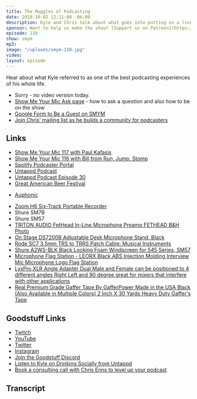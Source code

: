 ```yaml
---
title: The Muggles of Podcasting
date: 2018-10-02 12:11:00 -06:00
description: Kyle and Chris talk about what goes into putting on a live podcast recording - tips, gear advice, and how it feels to record live from a conference.
sponsor: Want to help us make the show? [Support us on Patreon](https://www.patreon.com/goodstuff)
episode: 118
show: smym
mp3:
image: "/uploads/smym-118.jpg"
video:
layout: episode
---
```


Hear about what Kyle referred to as one of the best podcasting experiences of his whole life.

* Sorry - no video version today.
* [Show Me Your Mic Ask page](https://goodstuff.fm/smym/ask/) - how to ask a question and also how to be on the show
* [Google Form to Be a Guest on SMYM](https://goo.gl/forms/XOY0qorCG5BETif23)
* [Join Chris’ mailing list as he builds a community for podcasters](https://mailchi.mp/ad73a5bdfab5/podcasting)

## Links

- [Show Me Your Mic 117 with Paul Kafasis](https://goodstuff.fm/smym/117)
- [Show Me Your Mic 116 with Bill from Run, Jump, Stomp](https://goodstuff.fm/smym/116)
- [Spotify Podcaster Portal](https://podcasters.spotify.com/)
- [Untappd Podcast](https://podcast.untappd.com/)
- [Untappd Podcast Episode 30](https://podcast.untappd.com/30)
- [Great American Beer Festival](https://www.greatamericanbeerfestival.com/)
* [Auphonic](https://auphonic.com)
- [Zoom H6 Six-Track Portable Recorder](https://www.amazon.com/Zoom-H6-Six-Track-Portable-Recorder/dp/B00DFU9BRK/ref=sr_1_2?s=musical-instruments&ie=UTF8&qid=1538511772&sr=1-2&keywords=zoom+h6)
- Shure SM7B
- Shure SM57
- [TRITON AUDIO FetHead In-Line Microphone Preamp FETHEAD B&H Photo](https://www.bhphotovideo.com/c/product/1245015-REG/triton_audio_fethead_in_line_microphone_preamp.html)
- [On Stage DS7200B Adjustable Desk Microphone Stand, Black](https://www.amazon.com/gp/product/B0002M3OVI/ref=oh_aui_detailpage_o00_s00?ie=UTF8&psc=1)
- [Rode SC7 3.5mm TRS to TRRS Patch Cable: Musical Instruments](https://www.amazon.com/gp/product/B00L6C8T22/ref=oh_aui_detailpage_o00_s02?ie=UTF8&psc=1)
- [Shure A2WS-BLK Black Locking Foam Windscreen for 545 Series, SM57](https://www.amazon.com/gp/product/B0002NIP98/ref=oh_aui_detailpage_o02_s00?ie=UTF8&psc=1)
- [Microphone Flag Station - LEORX Black ABS Injection Molding Interview Mic Microphone Logo Flag Station](https://www.amazon.com/gp/product/B00UL2YRZ6/ref=oh_aui_detailpage_o02_s00?ie=UTF8&psc=1)
- [LyxPro XLR Angle Adapter Dual Male and Female can be positioned to 4 different angles Right Left and 90 degree great for mixers that interfere with other applications](https://www.amazon.com/gp/product/B073X2SDMJ/ref=oh_aui_detailpage_o02_s01?ie=UTF8&psc=1)
- [Real Premium Grade Gaffer Tape By GafferPower Made in the USA Black (Also Available in Multiple Colors) 2 Inch X 30 Yards Heavy Duty Gaffer's Tape](https://www.amazon.com/Premium-Gaffer-GafferPower-Available-Multiple/dp/B00GZE3UJ8/ref=pd_day0_hl_267_1?_encoding=UTF8&pd_rd_i=B00GZE3UJ8&pd_rd_r=4e0e97ff-c681-11e8-ad62-fd95c25bf5ca&pd_rd_w=uTJKO&pd_rd_wg=ftQo7&pf_rd_i=desktop-dp-sims&pf_rd_m=ATVPDKIKX0DER&pf_rd_p=ad07871c-e646-4161-82c7-5ed0d4c85b07&pf_rd_r=JQQDDCVKZFPB627Y178G&pf_rd_s=desktop-dp-sims&pf_rd_t=40701&psc=1&refRID=JQQDDCVKZFPB627Y178G)

## Goodstuff Links

* [Twitch](https://www.twitch.tv/goodstuff_fm)
* [YouTube](https://www.youtube.com/user/goodstuffdotfm)
* [Twitter](https://twitter.com/goodstufffm)
* [Instagram](https://www.instagram.com/goodstuff_fm/)
* [Join the Goodstuff Discord](https://discord.gg/PsGt5zC)
* [Listen to Kyle on Drinking Socially from Untappd](http://podcast.untappd.com)
* [Book a consulting call with Chris Enns to level up your podcast](http://lemonproductions.ca/Hire)

## Transcript
